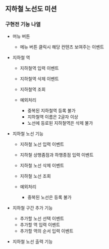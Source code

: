 ## 지하철 노선도 미션

### 구현전 기능 나열

- 머뉴 버튼
  - 메뉴 버튼 클릭시 해당 컨텐츠 보여주는 이벤트

- 지하철 역
  - 지하철역 입력 이벤트
  - 지하철역 삭제 이벤트
  - 지하철역 조회

  - 예외처리
    - 중복된 지하철역 등록 불가
    - 지하철역 이름은 2글자 이상
    - 노선에 등로된 지하철역은 삭제 불가

- 지하철 노선 기능
  - 지하철 노선 입력 이벤트
  - 지하철 상행좀점과 하행종점 입력 이벤트
  - 지하철 노선 삭제 이벤트
  - 지하철 노선 조회
  

  - 예외처리
    - 중복된 노선은 등록 불가
    
- 지하철 구간 추가 기능
  - 추가할 노선 선택 이벤트
  - 추가할 역 입력 이벤트
  - 추가할 역의 순서 입력 이벤트

- 지하철 노선 출력 기능
